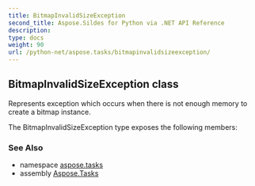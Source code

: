 ```yaml
---
title: BitmapInvalidSizeException
second_title: Aspose.Sildes for Python via .NET API Reference
description: 
type: docs
weight: 90
url: /python-net/aspose.tasks/bitmapinvalidsizeexception/
---
```


## BitmapInvalidSizeException class

Represents exception which occurs when there is not enough memory to create a bitmap instance.

The BitmapInvalidSizeException type exposes the following members:

### See Also

* namespace [aspose.tasks](/python-net/aspose.tasks/)
* assembly [Aspose.Tasks](/tasks/python-net/)

